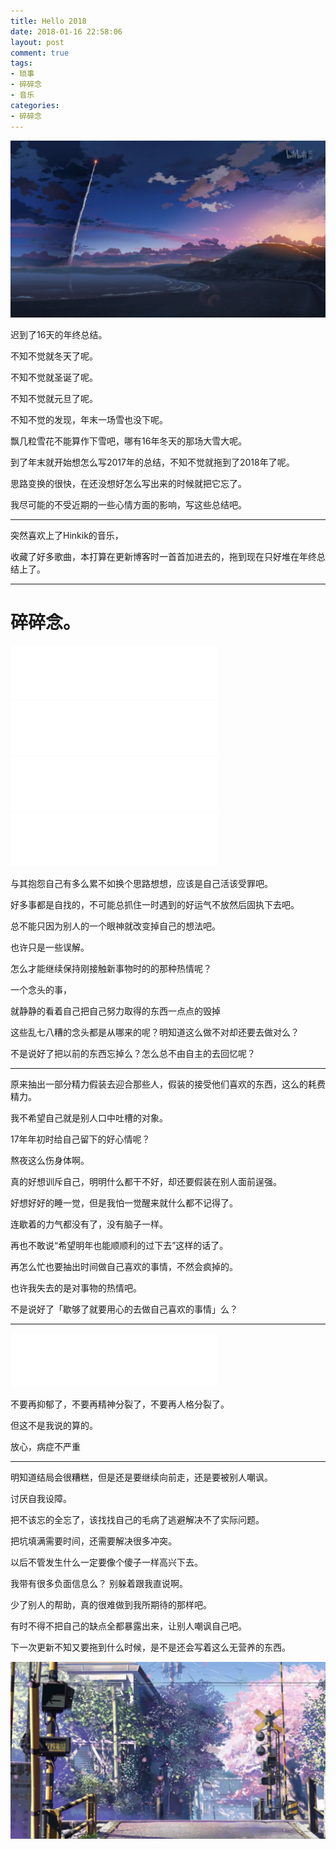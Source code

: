 ```yaml
---
title: Hello 2018
date: 2018-01-16 22:58:06
layout: post
comment: true
tags:
- 琐事
- 碎碎念
- 音乐
categories:
- 碎碎念
---
```


![秒速5厘米](images/5cm_per_second.jpg)

迟到了16天的年终总结。

不知不觉就冬天了呢。

不知不觉就圣诞了呢。

不知不觉就元旦了呢。

不知不觉的发现，年末一场雪也没下呢。

飘几粒雪花不能算作下雪吧，哪有16年冬天的那场大雪大呢。

到了年末就开始想怎么写2017年的总结，不知不觉就拖到了2018年了呢。

思路变换的很快，在还没想好怎么写出来的时候就把它忘了。

我尽可能的不受近期的一些心情方面的影响，写这些总结吧。

<!--more-->
---

突然喜欢上了Hinkik的音乐，

收藏了好多歌曲，本打算在更新博客时一首首加进去的，拖到现在只好堆在年终总结上了。

---

# 碎碎念。

<iframe frameborder="no" border="0" marginwidth="0" marginheight="0" width=330 height=86 src="//music.163.com/outchain/player?type=2&id=412911872&auto=1&height=66"></iframe>
<iframe frameborder="no" border="0" marginwidth="0" marginheight="0" width=330 height=86 src="//music.163.com/outchain/player?type=2&id=408277643&auto=1&height=66"></iframe>
<iframe frameborder="no" border="0" marginwidth="0" marginheight="0" width=330 height=86 src="//music.163.com/outchain/player?type=2&id=460628799&auto=1&height=66"></iframe>
<iframe frameborder="no" border="0" marginwidth="0" marginheight="0" width=330 height=86 src="//music.163.com/outchain/player?type=2&id=408277644&auto=1&height=66"></iframe>

与其抱怨自己有多么累不如换个思路想想，应该是自己活该受罪吧。

好多事都是自找的，不可能总抓住一时遇到的好运气不放然后固执下去吧。

总不能只因为别人的一个眼神就改变掉自己的想法吧。

也许只是一些误解。

怎么才能继续保持刚接触新事物时的的那种热情呢？

一个念头的事，

就静静的看着自己把自己努力取得的东西一点点的毁掉

这些乱七八糟的念头都是从哪来的呢？明知道这么做不对却还要去做对么？

不是说好了把以前的东西忘掉么？怎么总不由自主的去回忆呢？

---

原来抽出一部分精力假装去迎合那些人，假装的接受他们喜欢的东西，这么的耗费精力。

我不希望自己就是别人口中吐槽的对象。

17年年初时给自己留下的好心情呢？

熬夜这么伤身体啊。

真的好想训斥自己，明明什么都干不好，却还要假装在别人面前逞强。

好想好好的睡一觉，但是我怕一觉醒来就什么都不记得了。

连歇着的力气都没有了，没有脑子一样。

再也不敢说“希望明年也能顺顺利的过下去”这样的话了。

再怎么忙也要抽出时间做自己喜欢的事情，不然会疯掉的。

也许我失去的是对事物的热情吧。

不是说好了「歇够了就要用心的去做自己喜欢的事情」么？

---

<iframe frameborder="no" border="0" marginwidth="0" marginheight="0" width=330 height=86 src="//music.163.com/outchain/player?type=2&id=529659114&auto=1&height=66"></iframe>

不要再抑郁了，不要再精神分裂了，不要再人格分裂了。

但这不是我说的算的。

放心，病症不严重

---


明知道结局会很糟糕，但是还是要继续向前走，还是要被别人嘲讽。

讨厌自我设障。

把不该忘的全忘了，该找找自己的毛病了逃避解决不了实际问题。

把坑填满需要时间，还需要解决很多冲突。


以后不管发生什么一定要像个傻子一样高兴下去。

我带有很多负面信息么？ 别躲着跟我直说啊。

少了别人的帮助，真的很难做到我所期待的那样吧。

有时不得不把自己的缺点全都暴露出来，让别人嘲讽自己吧。

下一次更新不知又要拖到什么时候，是不是还会写着这么无营养的东西。

![秒速5厘米](images/5cm_per_second_2.jpg "秒速五厘米")
